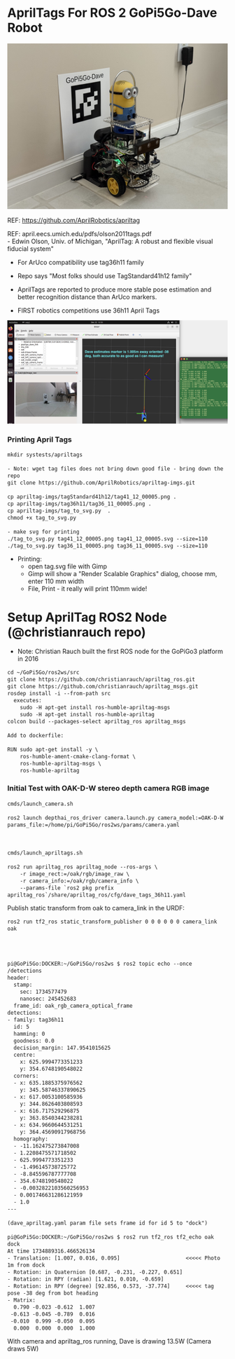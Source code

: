 # AprilTags For ROS 2 GoPi5Go-Dave Robot  

<img src="https://github.com/slowrunner/GoPi5Go/blob/main/systests/apriltags/2024-12-22_Dave_On_Dock_With_New_AprilTag_Dock_Sign.jpg" width="600" />  


REF:  https://github.com/AprilRobotics/apriltag  

REF: april.eecs.umich.edu/pdfs/olson2011tags.pdf  
     - Edwin Olson, Univ. of Michigan, "AprilTag: A robust and flexible visual fiducial system"  


- For ArUco compatibility use tag36h11 family  

- Repo says "Most folks should use TagStandard41h12 family"  

- AprilTags are reported to produce more stable pose estimation and better recognition distance than ArUco markers.  
 
- FIRST robotics competitions use 36h11 April Tags  

<img src="https://github.com/slowrunner/GoPi5Go/blob/main/systests/apriltags/Dave_1m_From_Dock_AprilTag.jpg" width="800" />  

### Printing April Tags  

```
mkdir systests/apriltags

- Note: wget tag files does not bring down good file - bring down the repo
git clone https://github.com/AprilRobotics/apriltag-imgs.git

cp apriltag-imgs/tagStandard41h12/tag41_12_00005.png .
cp apriltag-imgs/tag36h11/tag36_11_00005.png .
cp apriltag-imgs/tag_to_svg.py  .
chmod +x tag_to_svg.py

- make svg for printing
./tag_to_svg.py tag41_12_00005.png tag41_12_00005.svg --size=110
./tag_to_svg.py tag36_11_00005.png tag36_11_00005.svg --size=110

```

- Printing:  
  - open tag.svg file with Gimp  
  - Gimp will show a "Render Scalable Graphics" dialog, choose mm, enter 110 mm width  
  - File, Print - it really will print 110mm wide!  



# Setup AprilTag ROS2 Node (@christianrauch repo)  

- Note: Christian Rauch built the first ROS node for the GoPiGo3 platform in 2016  

```
cd ~/GoPi5Go/ros2ws/src  
git clone https://github.com/christianrauch/apriltag_ros.git  
git clone https://github.com/christianrauch/apriltag_msgs.git
rosdep install -i --from-path src  
  executes:  
    sudo -H apt-get install ros-humble-apriltag-msgs  
    sudo -H apt-get install ros-humble-apriltag  
colcon build --packages-select apriltag_ros apriltag_msgs

Add to dockerfile:

RUN sudo apt-get install -y \
    ros-humble-ament-cmake-clang-format \
    ros-humble-apriltag-msgs \
    ros-humble-apriltag 

```

### Initial Test with OAK-D-W stereo depth camera RGB image

```
cmds/launch_camera.sh

ros2 launch depthai_ros_driver camera.launch.py camera_model:=OAK-D-W params_file:=/home/pi/GoPi5Go/ros2ws/params/camera.yaml 



cmds/launch_apriltags.sh

ros2 run apriltag_ros apriltag_node --ros-args \
    -r image_rect:=/oak/rgb/image_raw \
    -r camera_info:=/oak/rgb/camera_info \
    --params-file `ros2 pkg prefix apriltag_ros`/share/apriltag_ros/cfg/dave_tags_36h11.yaml

```

Publish static transform from oak to camera_link in the URDF:
```
ros2 run tf2_ros static_transform_publisher 0 0 0 0 0 0 camera_link oak




pi@GoPi5Go:DOCKER:~/GoPi5Go/ros2ws $ ros2 topic echo --once /detections
header:
  stamp:
    sec: 1734577479
    nanosec: 245452683
  frame_id: oak_rgb_camera_optical_frame
detections:
- family: tag36h11
  id: 5
  hamming: 0
  goodness: 0.0
  decision_margin: 147.9541015625
  centre:
    x: 625.9994773351233
    y: 354.6748190548022
  corners:
  - x: 635.1885375976562
    y: 345.58746337890625
  - x: 617.0053100585936
    y: 344.8626403808593
  - x: 616.717529296875
    y: 363.8540344238281
  - x: 634.9660644531251
    y: 364.45690917968756
  homography:
  - -11.162475273847008
  - 1.2208475571718502
  - 625.9994773351233
  - -1.496145738725772
  - -8.845596787777708
  - 354.6748190548022
  - -0.0032822103560256953
  - 0.001746631286121959
  - 1.0
---

(dave_apriltag.yaml param file sets frame id for id 5 to "dock")

pi@GoPi5Go:DOCKER:~/GoPi5Go/ros2ws $ ros2 run tf2_ros tf2_echo oak dock
At time 1734889316.466526134
- Translation: [1.007, 0.016, 0.095]                     <<<<< Photo 1m from dock
- Rotation: in Quaternion [0.687, -0.231, -0.227, 0.651]
- Rotation: in RPY (radian) [1.621, 0.010, -0.659]
- Rotation: in RPY (degree) [92.856, 0.573, -37.774]     <<<<< tag pose -38 deg from bot heading
- Matrix:
  0.790 -0.023 -0.612  1.007
 -0.613 -0.045 -0.789  0.016
 -0.010  0.999 -0.050  0.095
  0.000  0.000  0.000  1.000

```



With camera and apriltag_ros running, Dave is drawing 13.5W  (Camera draws 5W)




